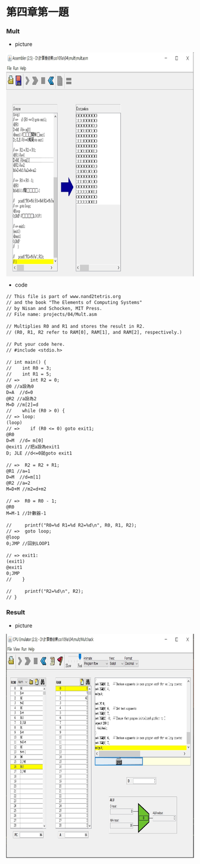 # 第四章第一題

### Mult
* picture
<img src="img/Mult.jpg" width="900" height="600"  align=center /> 

* code
```
// This file is part of www.nand2tetris.org
// and the book "The Elements of Computing Systems"
// by Nisan and Schocken, MIT Press.
// File name: projects/04/Mult.asm

// Multiplies R0 and R1 and stores the result in R2.
// (R0, R1, R2 refer to RAM[0], RAM[1], and RAM[2], respectively.)

// Put your code here.
// #include <stdio.h>

// int main() {
//    int R0 = 3;
//    int R1 = 5;
// =>    int R2 = 0;
@0 //a設為0
D=A  //d=0
@R2 //a設為2
M=D //m[2]=d
//    while (R0 > 0) {
// => loop:
(loop)
// =>    if (R0 <= 0) goto exit1;
@R0
D=M  //d= m[0]
@exit1 //把a設為exit1
D; JLE //d<=0就goto exit1

// =>  R2 = R2 + R1;
@R1 //a=1
D=M  //d=m[1]
@R2 //a=2
M=D+M //m2=d+m2

// =>  R0 = R0 - 1;
@R0
M=M-1 //計數器-1

//     printf("R0=%d R1=%d R2=%d\n", R0, R1, R2);
// =>  goto loop;
@loop
0;JMP //回到LOOP1

// => exit1:
(exit1)
@exit1
0;JMP
//    }
    
//     printf("R2=%d\n", R2);
// }
```

### Result
* picture
<img src="img/Mult Result.jpg" width="900" height="600"  align=center /> 
